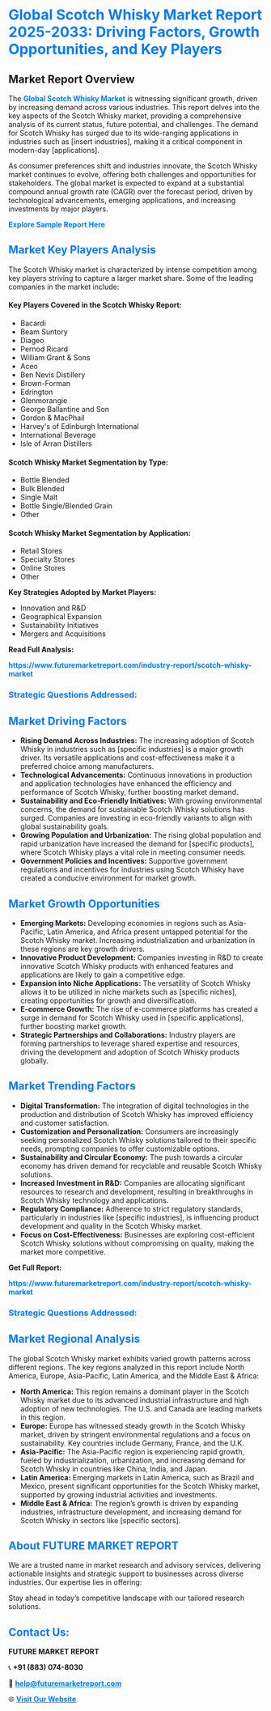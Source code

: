 <h1 style="color: #007BFF;">Global Scotch Whisky Market Report 2025-2033: Driving Factors, Growth Opportunities, and Key Players</h1>

<section id="overview">
<h2>Market Report Overview</h2>
<p>The <a href="https://www.futuremarketreport.com/industry-report/scotch-whisky-market" style="color: #007BFF; text-decoration: none;"><strong>Global Scotch Whisky Market</strong></a> is witnessing significant growth, driven by increasing demand across various industries. This report delves into the key aspects of the Scotch Whisky market, providing a comprehensive analysis of its current status, future potential, and challenges. The demand for Scotch Whisky has surged due to its wide-ranging applications in industries such as [insert industries], making it a critical component in modern-day [applications].</p>
<p>As consumer preferences shift and industries innovate, the Scotch Whisky market continues to evolve, offering both challenges and opportunities for stakeholders. The global market is expected to expand at a substantial compound annual growth rate (CAGR) over the forecast period, driven by technological advancements, emerging applications, and increasing investments by major players.</p>
</section>

<section id="overview">
<p><a href="https://www.futuremarketreport.com/request-sample/reportId=91394" style="color: #007BFF; text-decoration: none;"><strong>Explore Sample Report Here</strong></a></p>
</section>

<section id="key-players">
<h2 style="color: #007BFF;">Market Key Players Analysis</h2>
<p>The Scotch Whisky market is characterized by intense competition among key players striving to capture a larger market share. Some of the leading companies in the market include:</p>
<h4>Key Players Covered in the Scotch Whisky Report:</h4>
<ul><li>Bacardi</li><li>Beam Suntory</li><li>Diageo</li><li>Pernod Ricard</li><li>William Grant &amp; Sons</li><li>Aceo</li><li>Ben Nevis Distillery</li><li>Brown-Forman</li><li>Edrington</li><li>Glenmorangie</li><li>George Ballantine and Son</li><li>Gordon &amp; MacPhail</li><li>Harvey&#039;s of Edinburgh International</li><li>International Beverage</li><li>Isle of Arran Distillers</li></ul>
<h4>Scotch Whisky Market Segmentation by Type:</h4>
<ul><li>Bottle Blended</li><li>Bulk Blended</li><li>Single Malt</li><li>Bottle Single/Blended Grain</li><li>Other</li></ul>

<h4>Scotch Whisky Market Segmentation by Application:</h4>
<ul><li>Retail Stores</li><li>Specialty Stores</li><li>Online Stores</li><li>Other</li></ul>
<p><strong>Key Strategies Adopted by Market Players:</strong></p>
<ul>
<li>Innovation and R&D</li>
<li>Geographical Expansion</li>
<li>Sustainability Initiatives</li>
<li>Mergers and Acquisitions</li>
</ul>
</section>

<section>
<p><strong>Read Full Analysis: </strong></p><a href="https://www.futuremarketreport.com/industry-report/scotch-whisky-market" style="color: #007BFF; text-decoration: none;"><strong>https://www.futuremarketreport.com/industry-report/scotch-whisky-market</strong></a>
<h3 style="color: #007BFF;">Strategic Questions Addressed:</h3>
</section>

<section id="driving-factors">
<h2 style="color: #007BFF;">Market Driving Factors</h2>
<ul>
<li><strong>Rising Demand Across Industries:</strong> The increasing adoption of Scotch Whisky in industries such as [specific industries] is a major growth driver. Its versatile applications and cost-effectiveness make it a preferred choice among manufacturers.</li>
<li><strong>Technological Advancements:</strong> Continuous innovations in production and application technologies have enhanced the efficiency and performance of Scotch Whisky, further boosting market demand.</li>
<li><strong>Sustainability and Eco-Friendly Initiatives:</strong> With growing environmental concerns, the demand for sustainable Scotch Whisky solutions has surged. Companies are investing in eco-friendly variants to align with global sustainability goals.</li>
<li><strong>Growing Population and Urbanization:</strong> The rising global population and rapid urbanization have increased the demand for [specific products], where Scotch Whisky plays a vital role in meeting consumer needs.</li>
<li><strong>Government Policies and Incentives:</strong> Supportive government regulations and incentives for industries using Scotch Whisky have created a conducive environment for market growth.</li>
</ul>
</section>

<section id="growth-opportunities">
<h2 style="color: #007BFF;">Market Growth Opportunities</h2>
<ul>
<li><strong>Emerging Markets:</strong> Developing economies in regions such as Asia-Pacific, Latin America, and Africa present untapped potential for the Scotch Whisky market. Increasing industrialization and urbanization in these regions are key growth drivers.</li>
<li><strong>Innovative Product Development:</strong> Companies investing in R&D to create innovative Scotch Whisky products with enhanced features and applications are likely to gain a competitive edge.</li>
<li><strong>Expansion into Niche Applications:</strong> The versatility of Scotch Whisky allows it to be utilized in niche markets such as [specific niches], creating opportunities for growth and diversification.</li>
<li><strong>E-commerce Growth:</strong> The rise of e-commerce platforms has created a surge in demand for Scotch Whisky used in [specific applications], further boosting market growth.</li>
<li><strong>Strategic Partnerships and Collaborations:</strong> Industry players are forming partnerships to leverage shared expertise and resources, driving the development and adoption of Scotch Whisky products globally.</li>
</ul>
</section>

<section id="trending-factors">
<h2 style="color: #007BFF;">Market Trending Factors</h2>
<ul>
<li><strong>Digital Transformation:</strong> The integration of digital technologies in the production and distribution of Scotch Whisky has improved efficiency and customer satisfaction.</li>
<li><strong>Customization and Personalization:</strong> Consumers are increasingly seeking personalized Scotch Whisky solutions tailored to their specific needs, prompting companies to offer customizable options.</li>
<li><strong>Sustainability and Circular Economy:</strong> The push towards a circular economy has driven demand for recyclable and reusable Scotch Whisky solutions.</li>
<li><strong>Increased Investment in R&D:</strong> Companies are allocating significant resources to research and development, resulting in breakthroughs in Scotch Whisky technology and applications.</li>
<li><strong>Regulatory Compliance:</strong> Adherence to strict regulatory standards, particularly in industries like [specific industries], is influencing product development and quality in the Scotch Whisky market.</li>
<li><strong>Focus on Cost-Effectiveness:</strong> Businesses are exploring cost-efficient Scotch Whisky solutions without compromising on quality, making the market more competitive.</li>
</ul>
</section>

<section>
<p><strong>Get Full Report: </strong></p><a href="https://www.futuremarketreport.com/industry-report/scotch-whisky-market" style="color: #007BFF; text-decoration: none;"><strong>https://www.futuremarketreport.com/industry-report/scotch-whisky-market</strong></a>
<h3 style="color: #007BFF;">Strategic Questions Addressed:</h3>
</section>


<section id="regional-analysis">
<h2 style="color: #007BFF;">Market Regional Analysis</h2>
<p>The global Scotch Whisky market exhibits varied growth patterns across different regions. The key regions analyzed in this report include North America, Europe, Asia-Pacific, Latin America, and the Middle East & Africa:</p>
<ul>
<li><strong>North America:</strong> This region remains a dominant player in the Scotch Whisky market due to its advanced industrial infrastructure and high adoption of new technologies. The U.S. and Canada are leading markets in this region.</li>
<li><strong>Europe:</strong> Europe has witnessed steady growth in the Scotch Whisky market, driven by stringent environmental regulations and a focus on sustainability. Key countries include Germany, France, and the U.K.</li>
<li><strong>Asia-Pacific:</strong> The Asia-Pacific region is experiencing rapid growth, fueled by industrialization, urbanization, and increasing demand for Scotch Whisky in countries like China, India, and Japan.</li>
<li><strong>Latin America:</strong> Emerging markets in Latin America, such as Brazil and Mexico, present significant opportunities for the Scotch Whisky market, supported by growing industrial activities and investments.</li>
<li><strong>Middle East & Africa:</strong> The region’s growth is driven by expanding industries, infrastructure development, and increasing demand for Scotch Whisky in sectors like [specific sectors].</li>
</ul>
</section>

<footer>
<h2 style="color: #007BFF;">About FUTURE MARKET REPORT</h2>
<p>We are a trusted name in market research and advisory services, delivering actionable insights and strategic support to businesses across diverse industries. Our expertise lies in offering:</p>

<p>Stay ahead in today’s competitive landscape with our tailored research solutions.</p>

<h2 style="color: #007BFF;">Contact Us:</h2>
<p><strong>FUTURE MARKET REPORT</strong></p>
<p>📞 <strong>+91 (883) 074-8030</strong></p>
<p>📧 <strong><a href="mailto:help@futuremarketreport.com" style="color: #007BFF;">help@futuremarketreport.com</a></strong></p>
<p>🌐 <strong><a href="https://www.futuremarketreport.com/" style="color: #007BFF;">Visit Our Website</a></strong></p>
</footer>